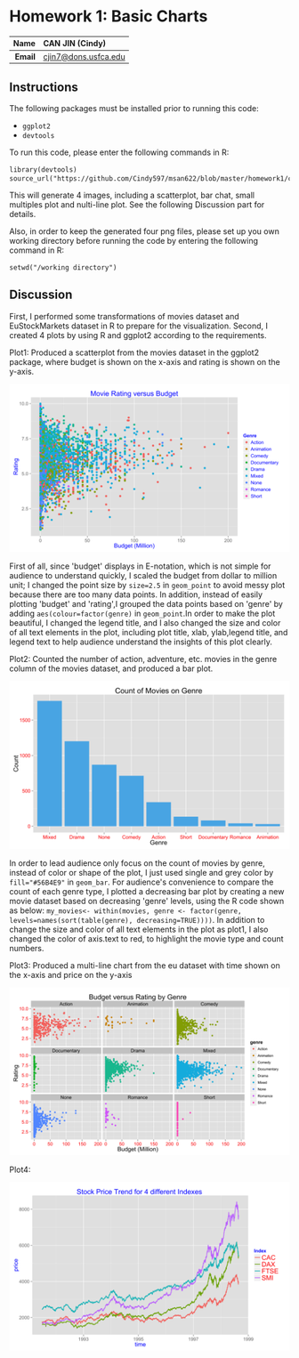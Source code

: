 Homework 1: Basic Charts
==============================

| **Name**  | CAN JIN (Cindy) |
|----------:|:-------------|
| **Email** | cjin7@dons.usfca.edu |

## Instructions ##

The following packages must be installed prior to running this code:

- `ggplot2`
- `devtools`


To run this code, please enter the following commands in R:

```
library(devtools)
source_url("https://github.com/Cindy597/msan622/blob/master/homework1/cindy_homework1.r")
```

This will generate 4 images, including a scatterplot, bar chat, small multiples plot and nulti-line plot. See the following Discussion part for details.

Also, in order to keep the generated four png files, please set up you own working directory before running the code by entering the following command in R:

```
setwd("/working directory") 
```



## Discussion ##

First, I performed some transformations of movies dataset and EuStockMarkets dataset in R to prepare for the visualization.
Second, I created 4 plots by using R and ggplot2 according to the requirements.

Plot1:  Produced a scatterplot from the movies dataset in the ggplot2 package, where budget is shown on the x-axis and rating is shown on the y-axis.

![IMAGE](hw1-scatter.png)

First of all, since 'budget' displays in E-notation, which is not simple for audience to understand quickly, I scaled the budget from dollar to million unit; 
I changed the point size by `size=2.5` in `geom_point` to avoid messy plot because there are too many data points. In addition, instead of easily plotting 
'budget' and 'rating',I grouped the data points based on 'genre' by adding `aes(colour=factor(genre)` in `geom_point`.In order to make the plot beautiful, I changed
the legend title, and I also changed the size and color of all text elements in the plot, including plot title, xlab, ylab,legend title, and legend text to help 
audience understand the insights of this plot clearly. 


Plot2: Counted the number of action, adventure, etc. movies in the genre column of the movies dataset, and produced a bar plot.

![IMAGE](hw1-bar.png)

In order to lead audience only focus on the count of movies by genre, instead of color or shape of the plot, I just used single and grey color by `fill="#56B4E9"` in `geom_bar`.
For audience's convenience to compare the count of each genre type, I plotted a decreasing bar plot by creating a new movie dataset based on decreasing 'genre' levels, using the R 
code shown as below:
`my_movies<- within(movies, genre <- factor(genre, levels=names(sort(table(genre), decreasing=TRUE))))`.
In addition to change the size and color of all text elements in the plot as plot1, I also changed the color of axis.text to red, to highlight the movie type and count numbers.


Plot3: Produced a multi-line chart from the eu dataset with time shown on the x-axis and price on the y-axis

![IMAGE](hw1-multiples.png)

Plot4:

![IMAGE](hw1-multiline.png)